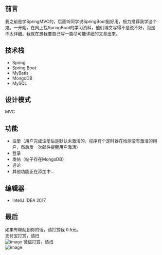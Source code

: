 ## 前言
  我之前是学SpringMVC的，后面听同学说SpringBoot挺好用，极力推荐我学这个鬼。一开始，在网上找SpringBoot的学习资料，他们博文写得不是说不好，而是不太详细。我就在想我要自己写一篇尽可能详细的文章出来。

## 技术栈
- Spring
- Spring Boot
- MyBatis
- MongoDB
- MySQL

## 设计模式

MVC

## 功能
- 注册（用户完成注册后是默认未激活的，程序有个定时器在检测没有激活的用户，然后发一次邮件提醒用户激活）
- 登录
- 发帖（帖子存在MongoDB）
- 评论 
- 其他功能正在添加中...

## 编辑器
- IntellJ IDEA 2017
  
## 最后
如果有帮助到你的话，请打赏我 0.5元。  
支付宝打赏，请扫  
![image](https://github.com/bananaLin/blog/blob/master/src/main/resources/63C9EF620D8A5AFBD40AAD01B8022D6B.png)
微信打赏，请扫  
![image](https://github.com/bananaLin/blog/blob/master/src/main/resources/BA17AC7343B45C55E7301200010968C6.png)
